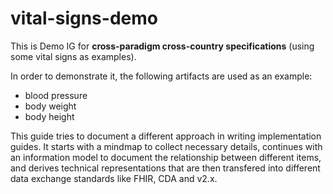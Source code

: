 # vital-signs-demo

This is Demo IG for **cross-paradigm cross-country specifications** (using some vital signs as examples).

In order to demonstrate it, the following artifacts are used as an example:

* blood pressure
* body weight
* body height

This guide tries to document a different approach in writing implementation guides. 
It starts with a mindmap to collect necessary details, continues with an information model
to document the relationship between different items, and derives technical representations
that are then transfered into different data exchange standards like FHIR, CDA and v2.x.
